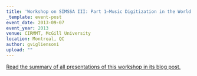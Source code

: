 ```yaml
---
title: 'Workshop on SIMSSA III: Part 1—Music Digitization in the World'
_template: event-post
event_date: 2013-09-07
event_year: 2013
venue: CIRMMT, McGill University
location: Montreal, QC
author: gvigliensoni
upload: ""
---
```

[Read the summary of all presentations of this workshop in its blog post.](http://simssa.ca/blog/cirmmt-workshop-september-7th-2013-part-iii-music-digitization-in-the-world)
